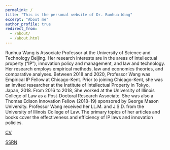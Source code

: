 ```yaml
---
permalink: /
title: "This is the personal website of Dr. Runhua Wang"
excerpt: "About me"
author_profile: true
redirect_from: 
  - /about/
  - /about.html
---
```


Runhua Wang is Associate Professor at the University of Science and Technology Beijing. Her research interests are in the areas of intellectual property (“IP”), innovation policy and management, and law and technology. Her research employs empirical methods, law and economics theories, and comparative analyses. Between 2018 and 2020, Professor Wang was Empirical IP Fellow at Chicago-Kent. Prior to joining Chicago-Kent, she was an invited researcher at the Institute of Intellectual Property in Tokyo, Japan, 2018. From 2016 to 2018, She worked at the University of Illinois College of Law as a Post-Doctoral Research Associate. She was also a Thomas Edison Innovation Fellow (2018–19) sponsored by George Mason University. Professor Wang received her LL.M. and J.S.D. from the University of Illinois College of Law. The primary topics of her articles and books cover the effectiveness and efficiency of IP laws and innovation policies.

[CV](files/CV.pdf)

[SSRN](https://papers.ssrn.com/sol3/cf_dev/AbsByAuth.cfm?per_id=2569554) 


<script type="text/javascript" src="//counter.websiteout.net/js/16/0/0/0"></script>